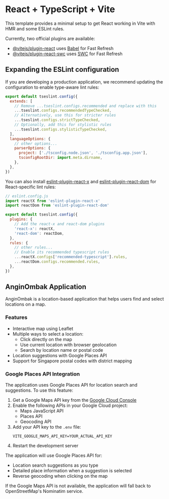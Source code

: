 # React + TypeScript + Vite

This template provides a minimal setup to get React working in Vite with HMR and some ESLint rules.

Currently, two official plugins are available:

- [@vitejs/plugin-react](https://github.com/vitejs/vite-plugin-react/blob/main/packages/plugin-react/README.md) uses [Babel](https://babeljs.io/) for Fast Refresh
- [@vitejs/plugin-react-swc](https://github.com/vitejs/vite-plugin-react-swc) uses [SWC](https://swc.rs/) for Fast Refresh

## Expanding the ESLint configuration

If you are developing a production application, we recommend updating the configuration to enable type-aware lint rules:

```js
export default tseslint.config({
  extends: [
    // Remove ...tseslint.configs.recommended and replace with this
    ...tseslint.configs.recommendedTypeChecked,
    // Alternatively, use this for stricter rules
    ...tseslint.configs.strictTypeChecked,
    // Optionally, add this for stylistic rules
    ...tseslint.configs.stylisticTypeChecked,
  ],
  languageOptions: {
    // other options...
    parserOptions: {
      project: ['./tsconfig.node.json', './tsconfig.app.json'],
      tsconfigRootDir: import.meta.dirname,
    },
  },
})
```

You can also install [eslint-plugin-react-x](https://github.com/Rel1cx/eslint-react/tree/main/packages/plugins/eslint-plugin-react-x) and [eslint-plugin-react-dom](https://github.com/Rel1cx/eslint-react/tree/main/packages/plugins/eslint-plugin-react-dom) for React-specific lint rules:

```js
// eslint.config.js
import reactX from 'eslint-plugin-react-x'
import reactDom from 'eslint-plugin-react-dom'

export default tseslint.config({
  plugins: {
    // Add the react-x and react-dom plugins
    'react-x': reactX,
    'react-dom': reactDom,
  },
  rules: {
    // other rules...
    // Enable its recommended typescript rules
    ...reactX.configs['recommended-typescript'].rules,
    ...reactDom.configs.recommended.rules,
  },
})
```

## AnginOmbak Application

AnginOmbak is a location-based application that helps users find and select locations on a map.

### Features

- Interactive map using Leaflet
- Multiple ways to select a location:
  - Click directly on the map
  - Use current location with browser geolocation
  - Search by location name or postal code
- Location suggestions with Google Places API
- Support for Singapore postal codes with district mapping

### Google Places API Integration

The application uses Google Places API for location search and suggestions. To use this feature:

1. Get a Google Maps API key from the [Google Cloud Console](https://console.cloud.google.com/)
2. Enable the following APIs in your Google Cloud project:
   - Maps JavaScript API
   - Places API
   - Geocoding API
3. Add your API key to the `.env` file:
   ```
   VITE_GOOGLE_MAPS_API_KEY=YOUR_ACTUAL_API_KEY
   ```
4. Restart the development server

The application will use Google Places API for:
- Location search suggestions as you type
- Detailed place information when a suggestion is selected
- Reverse geocoding when clicking on the map

If the Google Maps API is not available, the application will fall back to OpenStreetMap's Nominatim service.
